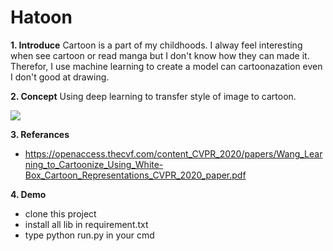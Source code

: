 # Hatoon

**1. Introduce**
    Cartoon is a part of my childhoods. I alway feel interesting when see cartoon or read manga but I don't know how they can made it. Therefor, I use machine learning to create a model can cartoonazation even I don't good at drawing. 
    
**2. Concept**
Using deep learning to transfer style of image to cartoon.

![](https://i.pinimg.com/originals/4c/e4/c0/4ce4c077bfe8c1171a13958c740531b4.jpg)

**3. Referances**
- https://openaccess.thecvf.com/content_CVPR_2020/papers/Wang_Learning_to_Cartoonize_Using_White-Box_Cartoon_Representations_CVPR_2020_paper.pdf

**4. Demo**
- clone this project
- install all lib in requirement.txt
- type python run.py in your cmd
